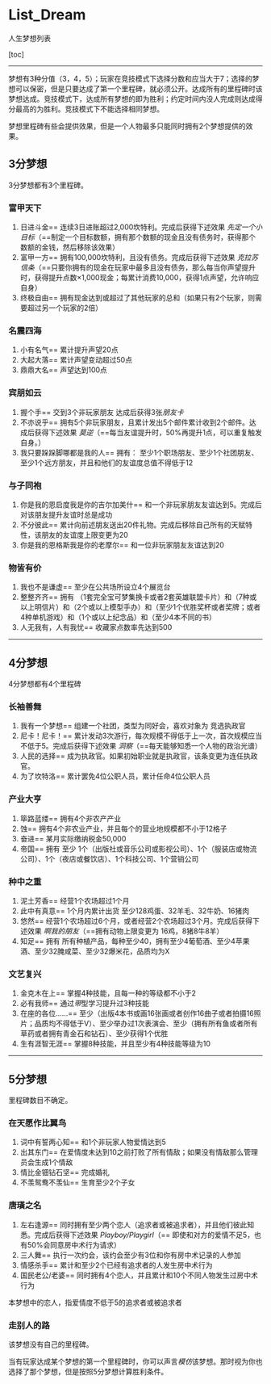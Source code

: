# List_Dream

人生梦想列表

[toc]

---

梦想有3种分值（3，4，5）；玩家在竞技模式下选择分数和应当大于7；选择的梦想可以保密，但是只要达成了第一个里程碑，就必须公开。达成所有的里程碑时该梦想达成。竞技模式下，达成所有梦想的即为胜利；约定时间内没人完成则达成得分最高的为胜利。竞技模式下不能选择相同梦想。

梦想里程碑有些会提供效果，但是一个人物最多只能同时拥有2个梦想提供的效果。

## 3分梦想

3分梦想都有3个里程碑。

### 富甲天下

1. 日进斗金== 连续3日进账超过2,000坎特利。完成后获得下述效果 *先定一个小目标*（==制定一个目标数额，拥有那个数额的现金且没有债务时，获得那个数额的金钱，然后移除该效果）
2. 富甲一方== 拥有100,000坎特利，且没有债务。完成后获得下述效果 *克拉苏信条*（==只要你拥有的现金在玩家中最多且没有债务，那么每当你声望提升时，获得提升点数×1,000现金；每累计消费10,000，获得1点声望，允许响应自身）
3. 终极自由== 拥有现金达到或超过了其他玩家的总和（如果只有2个玩家，则需要超过另一个玩家的2倍）

### 名震四海

1. 小有名气== 累计提升声望20点
2. 大起大落== 累计声望变动超过50点
3. 鼎鼎大名== 声望达到100点

### 宾朋如云

1. 握个手== 交到3个非玩家朋友 达成后获得3张*朋友卡*
2. 不亦说乎== 拥有5个非玩家朋友，且累计发出5个邮件累计收到2个邮件。达成后获得下述效果 *莫逆*（==每当友谊提升时，50%再提升1点，可以重复触发自身。）
3. 我只要跺跺脚哪都是我的人== 拥有： 至少1个职场朋友、至少1个社团朋友、至少1个远方朋友，并且和他们的友谊度总值不得低于12

### 与子同袍

1. 你是我的恩启度我是你的吉尔加美什== 和一个非玩家朋友友谊达到5。完成后对该朋友提升友谊时总是成功
2. 不分彼此== 累计向前述朋友送出20件礼物。完成后移除自己所有的天赋特性，该朋友的友谊度上限变更为20
3. 你是我的恩格斯我是你的老摩尔== 和一位非玩家朋友友谊达到20

### 物皆有价

1. 我也不是谦虚== 至少在公共场所设立4个展览台
2. 整整齐齐== 拥有 （1套完全宝可梦集换卡或者2套英雄联盟卡片）和（7种或以上明信片）和（2个或以上模型手办）和（至少1个优胜奖杯或者奖牌；或者4种单机游戏）和（1个或以上纪念品）和（至少4本不同的书）
3. 人无我有，人有我忧== 收藏家点数率先达到500

---

## 4分梦想
4分梦想都有4个里程碑

### 长袖善舞

1. 我有一个梦想== 组建一个社团，类型为同好会，喜欢对象为 竞选执政官
2. 尼卡！尼卡！== 累计发动3次游行，每次规模不得低于上一次，首次规模应当不低于5。完成后获得下述效果 *洞察*（==每天能够知悉一个人物的政治光谱）
3. 人民的选择== 成为执政官。如果初始职业就是执政官，该条变更为连任执政官。
4. 为了坎特洛== 累计罢免4位公职人员，累计任命4位公职人员

### 产业大亨

1. 筚路蓝缕== 拥有4个非农产产业
2. 蚀== 拥有4个非农业产业，并且每个的营业地规模都不小于12格子
3. 奋进== 某月实际缴纳税金50,000
4. 帝国== 拥有 至少 1个（出版社或音乐公司或影视公司）、1个（服装店或物流公司）、1个（夜店或餐饮店）、1个科技公司、1个营销公司

### 种中之重

1. 泥土芳香== 经营1个农场超过1个月
2. 此中有真意== 1个月内累计出货 至少128鸡蛋、32羊毛、32牛奶、16猪肉
3. 悠然== 经营1个农场超过6个月，或者经营2个农场超过3个月。完成后获得下述效果 *啊我的朋友*（==拥有动物上限变更为 16鸡，8猪8牛8羊）
4. 知足== 拥有 所有种植产品，每种至少40，拥有至少4葡萄酒、至少4苹果酒、至少32腌咸菜、至少32爆米花，品质均为X

### 文艺复兴

1. 金克木在上== 掌握4种技能，且每一种的等级都不小于2
2. 必有我师== 通过*带*型学习提升过3种技能
3. 在座的各位……== 至少（出版4本书或画16张画或者创作16曲子或者拍摄16照片；品质均不得低于V）、至少举办过1次表演会、至少（拥有所有鱼或者所有草药或者拥有青金石和钻石）、至少获得1个优胜
4. 生有涯智无涯== 掌握8种技能，并且至少有4种技能等级为10

---

## 5分梦想

里程碑数目不确定。

### 在天愿作比翼鸟

1. 词中有誓两心知== 和1个非玩家人物爱情达到5
2. 出其东门== 在爱情度未达到10之前打败了所有情敌；如果没有情敌那么管理员会生成1个情敌
3. 情比金钿钻石坚== 完成婚礼
4. 不羡鸳鸯不羡仙== 生育至少2个子女

### 唐璜之名

1. 左右逢源== 同时拥有至少两个恋人（追求者或被追求者），并且他们彼此知悉。完成后获得下述效果 *Playboy/Playgirl*（== 即使和对方的爱情不足5，也有50%会同意房中术行为请求）
2. 三人舞== 执行一次约会，该约会至少有3位和你有房中术记录的人参加
3. 情感杀手== 累计和至少2个已经有追求者的人发生房中术行为
4. 国民老公/老婆== 同时拥有4个恋人，并且累计和10个不同人物发生过房中术行为

本梦想中的恋人，指爱情度不低于5的追求者或被追求者

### 走别人的路

该梦想没有自己的里程碑。

当有玩家达成某个梦想的第一个里程碑时，你可以声言*模仿*该梦想。那时视为你也选择了那个梦想，但是按照5分梦想计算胜利条件。
 





